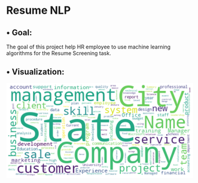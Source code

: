 #    Resume NLP

## • Goal:

 The goal of this project help HR employee to use machine learning algorithms for the Resume Screening task.

 
## • Visualization:

<img src="https://github.com/hanaaalqarni5/Resume_NLP/blob/main/Visulization.png" width="500"/>

